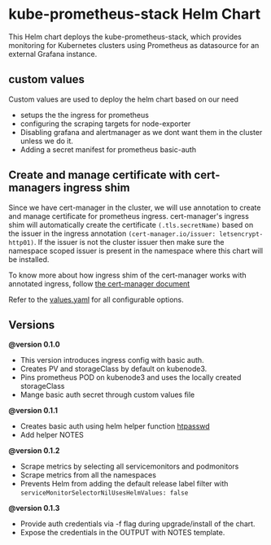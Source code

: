 # kube-prometheus-stack Helm Chart

This Helm chart deploys the kube-prometheus-stack, which provides monitoring for Kubernetes clusters using Prometheus as datasource for an external Grafana instance.

## custom values

Custom values are used to deploy the helm chart based on our need
- setups the the ingress for prometheus
- configuring the scraping targets for node-exporter
- Disabling grafana and alertmanager as we dont want them in the cluster unless we do it.
- Adding a secret manifest for prometheus basic-auth

## Create and manage certificate with cert-managers ingress shim

Since we have cert-manager in the cluster, we will use annotation to create and manage certificate for prometheus ingress.
cert-manager's ingress shim will automatically create the certificate `(.tls.secretName)` based on the issuer in the ingress annotation `(cert-manager.io/issuer: letsencrypt-http01)`. If the issuer is not the cluster issuer then make sure the namespace scoped issuer is present in the namespace where this chart will be installed.

To know more about how ingress shim of the cert-manager works with annotated ingress, follow [the cert-manager document](https://cert-manager.io/docs/usage/ingress/)


Refer to the [values.yaml](https://github.com/prometheus-community/helm-charts/blob/main/charts/kube-prometheus-stack/values.yaml) for all configurable options.


## Versions

 **@version 0.1.0**
 * This version introduces ingress config with basic auth.
 * Creates PV and storageClass by default on kubenode3.
 * Pins prometheus POD on kubenode3 and uses the locally created storageClass
 * Mange basic auth secret through custom values file

 **@version 0.1.1**
 * Creates basic auth using helm helper function [htpasswd](https://masterminds.github.io/sprig/crypto.html#htpasswd)
 * Add helper NOTES

 **@version 0.1.2**
 * Scrape metrics by selecting all servicemonitors and podmonitors
 * Scrape metrics from all the namespaces
 * Prevents Helm from adding the default release label filter with `serviceMonitorSelectorNilUsesHelmValues: false`

 **@version 0.1.3**
 * Provide auth credentials via -f flag during upgrade/install of the chart.
 * Expose the credentials in the OUTPUT with NOTES template.
 